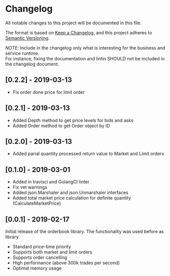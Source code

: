 # Changelog
All notable changes to this project will be documented in this file.

The format is based on [Keep a Changelog](https://keepachangelog.com/en/1.0.0/),
and this project adheres to [Semantic Versioning](https://semver.org/spec/v2.0.0.html).

*NOTE*: Include in the changelog only what is interesting for the business and
service runtime.  
For instance, fixing the documentation and lintin SHOULD not be
included in the changelog document.

## [0.2.2] - 2019-03-13

- Fix order done price for limit order

## [0.2.1] - 2019-03-13

- Added Depth method to get price levels for bids and asks
- Added Order method to get Order object by ID

## [0.2.0] - 2019-03-13

- Added parial quantity processed return value to Market and Limit orders

## [0.1.0] - 2019-03-01

- Added in travisci and GolangCI linter
- Fix vet warnings
- Added json.Marshaler and json.Unmarshaler interfaces
- Added total market price calculation for definite quantity (CalculateMarketPrice)

## [0.0.1] - 2019-02-17

Initial release of the orderbook library.
The functionality was used before as library.

- Standard price-time priority
- Supports both market and limit orders
- Supports order cancelling
- High performance (above 300k trades per second)
- Optimal memory usage
